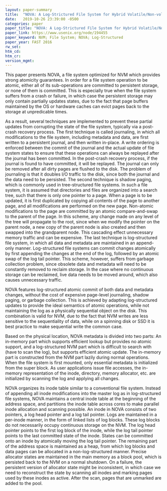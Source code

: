 ```yaml
---
layout: paper-summary
title:  "NOVA: A Log-Strictured File System for Hybrid Volatile/Non-volatile Main Memories"
date:   2019-10-26 23:39:00 -0500
categories: paper
paper_title: "NOVA: A Log-Strictured File System for Hybrid Volatile/Non-volatile Main Memories"
paper_link: https://www.usenix.org/node/194455
paper_keyword: NVM; File System; NOVA; Log-Structured
paper_year: FAST 2016
rw_set: 
htm_cd: 
htm_cr: 
version_mgmt: 
---
```


This paper presents NOVA, a file system optimized for NVM which provides strong atomicity guarantees. In order for a 
file system operation to be atomic, either all of its sub-operations are committed to persistent storage, or none of them is
committed. This is especially true when the file system suffers from a crash or failure, in which case the persistent
storage may only contain partially updates states, due to the fact that page buffers maintained by the OS or hardware 
caches can evict pages back to the storage at unpredicable times.

As a result, several techniques are implemented to prevent these partial updates from corrupting the state of the file 
system, typically via a post-crash recovery process. The first technique is called journaling, in which all modifications
to the file system, including metadata and data, are first written to a persistent journal, and then written in-place.
A write ordering is enforced between the commit of the journal and the actual update of file system states to ensure 
that these operations can always be replayed after the journal has been committed. In the post-crash recovery process, 
if the journal is found to have committed, it will be replayed. The journal can only be removed after all dirty
pages are flushed to the disk. The problem of journaling is that it doubles I/O traffic to the disk, since both the journal
and the data need to be persisted. The second technique is shadow paging, which is commonly used in tree-structured file
systems. In such a file system, it is assumed that directories and files are organized into a search tree, such that there
is only one pointer to a page. When a page is to be updated, it is first duplicated by copying all contents of the 
page to another page, and all modifications are performed on the new page. Non-atomic modifications to the page are
committed by an atomic compare-and-swap to the parent of the page. In this scheme, any change made on any level
of the tree will propagate to the root, since when we modify the pointer on the parent node, a new copy of the parent
node is also created and then swapped into the grandparent node. This cascading effect unnecessary memory traffic and 
can be expensive. The last technique is log-structured file system, in which all data and metadata are maintained in
an append-only manner. Log-structured file systems can commit changes atomically by first appending the changes at the 
end of the log, followed by an atomic swap of the log tail pointer. This scheme, however, suffers from garbage collection
problem, since obsolete data and metadata will need to be constantly removed to reclaim storage. In the case where 
no continuous storage can be reclaimed, live data needs to be moved around, which also causes unnecessary traffic.

NOVA features log-structured atomic commit of both data and metadata changes, without the cost of expensive page-level 
journaling, shadow paging, or garbage collection. This is achieved by adapting log-structured updates to provide the ideal 
semantics of atomic operations, while not maintaining the log as a physically sequential object on the disk. This
combination is valid for NVM, due to the fact that NVM writes are less sensitive to the sequentiality of data, while
on a spinning disk or SSD it is best practice to make sequential write the common case. 

Based on the physical location, NOVA metadata is divided into two parts: An in-memory part which supports efficient 
lookup but provides no atomic support, and a log-structured NVM part which is difficult to search with (have to scan 
the log), but supports efficient atomic update. The in-memory part is constructed from the NVM part lazily during normal
operations. When the file system is first mounted, only essential metadata is initialized from the super block. As 
user applications issue file accesses, the in-memory representation of the inode, directory, memory allocator, etc. are 
initialized by scanning the log and applying all changes.

NOVA organizes its inode table similar to a conventional file system. Instead of appending all inode modifications into
the master log as in log-structured file systems, NOVA maintains a central inode table at the beginning of the address
space, and partitions the inode table across cores to make parallel inode allocation and scanning possible. An inode in
NOVA consists of two pointers, a log head pointer and a log tail pointer. Logs are maintained in a per-inode manner, in
the form of linked lists of log blocks. These log blocks do not necessarily occupy continuous storage on the NVM. The log 
head pointer points to the first log block of the inode, while the log tail pointer points to the last committed state of 
the inode. States can be committed onto an inode by atomically moving the log tail pointer. The remaining part of the 
address space is maintained as a heap, from which log blocks and data pages can be allocated in a non-log-structured manner. 
Precise allocator states are maintained in the main memory as a block pool, which is persisted back to the NVM on a normal 
shutdown. On a failure, the persistent version of allocator state might be inconsistent, in which case we need to reconstruct 
the state by scanning all inodes and marking pages used by these inodes as active. After the scan, pages that are unmarked 
are added to the pool.